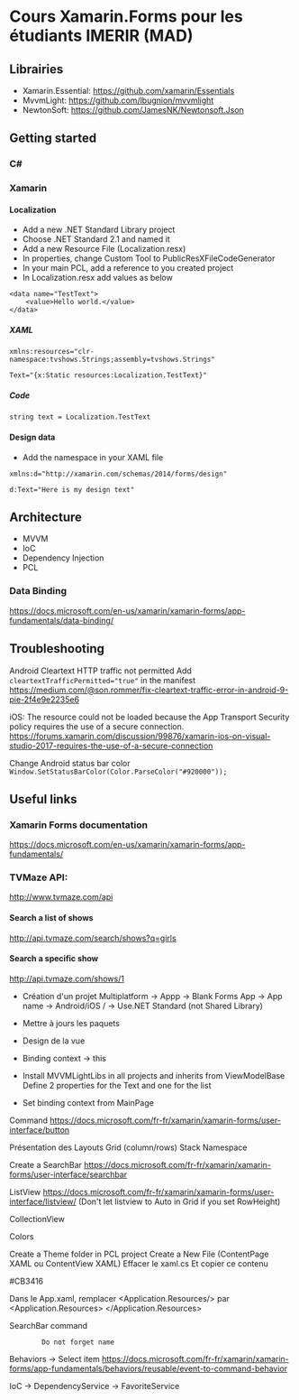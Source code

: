 # Cours Xamarin.Forms pour les étudiants IMERIR (MAD)

## Librairies
- Xamarin.Essential: https://github.com/xamarin/Essentials
- MvvmLight: https://github.com/lbugnion/mvvmlight
- NewtonSoft: https://github.com/JamesNK/Newtonsoft.Json

## Getting started
### C#

### Xamarin
#### Localization
- Add a new .NET Standard Library project
- Choose .NET Standard 2.1 and named it
- Add a new Resource File (Localization.resx)
- In properties, change Custom Tool to PublicResXFileCodeGenerator
- In your main PCL, add a reference to you created project
- In Localization.resx add values as below
```
<data name="TestText">
	<value>Hello world.</value>
</data>
````
##### XAML
```
xmlns:resources="clr-namespace:tvshows.Strings;assembly=tvshows.Strings"

Text="{x:Static resources:Localization.TestText}"
```
##### Code
```
string text = Localization.TestText
```

#### Design data
- Add the namespace in your XAML file
```
xmlns:d="http://xamarin.com/schemas/2014/forms/design"

d:Text="Here is my design text"
```
## Architecture
- MVVM
- IoC
- Dependency Injection
- PCL
### Data Binding
https://docs.microsoft.com/en-us/xamarin/xamarin-forms/app-fundamentals/data-binding/

## Troubleshooting
Android Cleartext HTTP traffic not permitted
Add ```cleartextTrafficPermitted="true"``` in the manifest
https://medium.com/@son.rommer/fix-cleartext-traffic-error-in-android-9-pie-2f4e9e2235e6

iOS: The resource could not be loaded because the App Transport Security policy requires the use of a secure connection.
https://forums.xamarin.com/discussion/99876/xamarin-ios-on-visual-studio-2017-requires-the-use-of-a-secure-connection

Change Android status bar color
`Window.SetStatusBarColor(Color.ParseColor("#920000"));`

## Useful links
### Xamarin Forms documentation
https://docs.microsoft.com/en-us/xamarin/xamarin-forms/app-fundamentals/
### TVMaze API: 
http://www.tvmaze.com/api
#### Search a list of shows
http://api.tvmaze.com/search/shows?q=girls
#### Search a specific show
http://api.tvmaze.com/shows/1


- Création d'un projet Multiplatform -> Appp -> Blank Forms App -> App name -> Android/iOS / -> Use.NET Standard (not Shared Library)
- Mettre à jours les paquets
- Design de la vue 
- Binding context -> this


- Install MVVMLightLibs in all projects and inherits from ViewModelBase
Define 2 properties for the Text and one for the list
- Set binding context from MainPage

Command 
https://docs.microsoft.com/fr-fr/xamarin/xamarin-forms/user-interface/button

Présentation des Layouts
Grid (column/rows)
Stack
Namespace

Create a SearchBar
https://docs.microsoft.com/fr-fr/xamarin/xamarin-forms/user-interface/searchbar

ListView
https://docs.microsoft.com/fr-fr/xamarin/xamarin-forms/user-interface/listview/
(Don't let listview to Auto in Grid if you set RowHeight)

CollectionView




Colors

Create a Theme folder in PCL project
Create a New File (ContentPage XAML ou ContentView XAML)
Effacer le xaml.cs
Et copier ce contenu

<?xml version="1.0" encoding="UTF-8"?>
<ResourceDictionary 
    xmlns="http://xamarin.com/schemas/2014/forms"
    xmlns:x="http://schemas.microsoft.com/winfx/2009/xaml">
    <Color x:Key="RovaniemoveColor">#CB3416</Color>
</ResourceDictionary>


Dans le App.xaml, remplacer <Application.Resources/> par 
<Application.Resources>
        <ResourceDictionary Source="Themes/Colors.xaml" />
    </Application.Resources>



SearchBar command 
<SearchBar
            x:Name="searchBar"
            Placeholder="Rechercher..."
            SearchCommand="{Binding SearchCommand}"
            SearchCommandParameter="{Binding Text, Source={x:Reference searchBar}}" />
			
			Do not forget name


Behaviors -> Select item
https://docs.microsoft.com/fr-fr/xamarin/xamarin-forms/app-fundamentals/behaviors/reusable/event-to-command-behavior


IoC -> DependencyService -> FavoriteService

